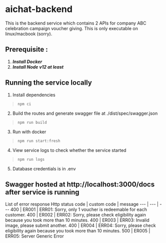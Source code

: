 # aichat-backend

This is the backend service which contains 2 APIs for company ABC celebration campaign voucher giving.
This is only executable on linux/macbook (sorry).

## Prerequisite :

1. **_Install Docker_**
2. **_Install Node v12 at least_**

## Running the service locally

1. Install dependencies

> `npm ci`

2. Build the routes and generate swagger file at ./dist/spec/swagger.json

> `npm run build`

3. Run with docker

> `npm run start:fresh`

4. View service logs to check whether the service started

> `npm run logs`

5. Database credentials is in .env

## Swagger hosted at http://localhost:3000/docs after service is running

List of error response
Http status code | custom code | message
--- | --- | ---
400 | ER001 | ERR01: Sorry, only 1 voucher is redeemable for each customer.
400 | ER002 | ERR02: Sorry, please check eligibility again because you took more than 10 minutes.
400 | ER003 | ERR03: Invalid image, please submit another.
400 | ER004 | ERR04: Sorry, please check eligibility again because you took more than 10 minutes.
500 | ER005 | ERR05: Server Generic Error
